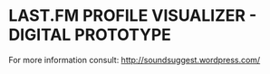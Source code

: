 LAST.FM PROFILE VISUALIZER - DIGITAL PROTOTYPE
==============================================

For more information consult: http://soundsuggest.wordpress.com/
